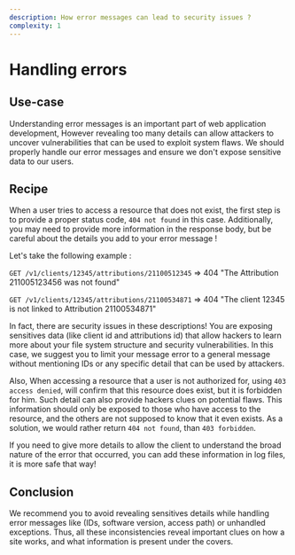 ```yaml
---
description: How error messages can lead to security issues ?
complexity: 1
---
```


# Handling errors

## Use-case

Understanding error messages is an important part of web application development, However revealing too many details can allow attackers to uncover vulnerabilities that can be used to exploit system flaws. We should properly handle our error messages and ensure we don't expose sensitive data to our users.


## Recipe

When a user tries to access a resource that does not exist, the first step is to provide a proper status code, `404 not found` in this case. Additionally, you may need to provide more information in the response body, but be careful about the details you add to your error message ! 

Let's take the following example : 

`GET /v1/clients/12345/attributions/21100512345`
=> 404 "The Attribution 211005123456 was not found"

`GET /v1/clients/12345/attributions/21100534871`
=> 404 "The client 12345 is not linked to Attribution 21100534871"

In fact, there are security issues in these descriptions! You are exposing sensitives data (like client id and attributions id) that allow hackers to learn more about your file system structure and security vulnerabilities. In this case, we suggest you to limit your message error to a general message without mentioning  IDs or any specific detail that can be used by attackers.

Also, When accessing a resource that a user is not authorized for, using `403 access denied`, will confirm that this resource does exist, but it is forbidden for him. Such detail can also provide hackers clues on potential flaws. This information should only be exposed to those who have access to the resource, and the others are not supposed to know that it even exists. As a solution, we would rather return `404 not found`, than `403 forbidden`.

If you need to give more details to allow the client to understand the broad nature of the error that occurred, you can add these information in log files, it is more safe that way!

## Conclusion

We recommend you to avoid revealing sensitives details while handling error messages like (IDs, software version, access path) or unhandled exceptions. Thus, all these inconsistencies reveal important clues on how a site works, and what information is present under the covers.
 
